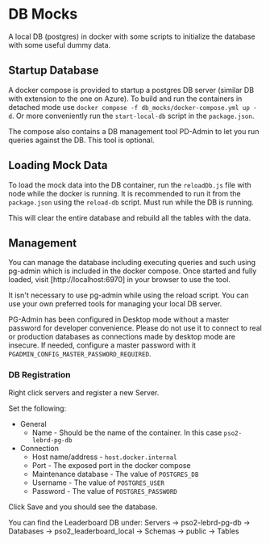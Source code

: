 # DB Mocks

A local DB (postgres) in docker with some scripts to initialize the database with some useful dummy data.

## Startup Database

A docker compose is provided to startup a postgres DB server (similar DB with extension to the one on Azure). To build and run the containers in detached mode use `docker compose -f db_mocks/docker-compose.yml up -d`. Or more conveniently run the `start-local-db` script in the `package.json`.

The compose also contains a DB management tool PD-Admin to let you run queries against the DB. This tool is optional.

## Loading Mock Data

To load the mock data into the DB container, run the `reloadDb.js` file with node while the docker is running. It is recommended to run it from the `package.json` using the `reload-db` script. Must run while the DB is running.

This will clear the entire database and rebuild all the tables with the data.

## Management

You can manage the database including executing queries and such using pg-admin which is included in the docker compose. Once started and fully loaded, visit [http://localhost:6970] in your browser to use the tool.

It isn't necessary to use pg-admin while using the reload script. You can use your own preferred tools for managing your local DB server.

PG-Admin has been configured in Desktop mode without a master password for developer convenience. Please do not use it to connect to real or production databases as connections made by desktop mode are insecure. If needed, configure a master password with it `PGADMIN_CONFIG_MASTER_PASSWORD_REQUIRED`.

### DB Registration

Right click servers and register a new Server.

Set the following:

- General
  - Name - Should be the name of the container. In this case `pso2-lebrd-pg-db`
- Connection
  - Host name/address - `host.docker.internal`
  - Port - The exposed port in the docker compose
  - Maintenance database - The value of `POSTGRES_DB`
  - Username - The value of `POSTGRES_USER`
  - Password - The value of `POSTGRES_PASSWORD`

Click Save and you should see the database.

You can find the Leaderboard DB under:
Servers -> pso2-lebrd-pg-db -> Databases -> pso2_leaderboard_local -> Schemas -> public -> Tables
